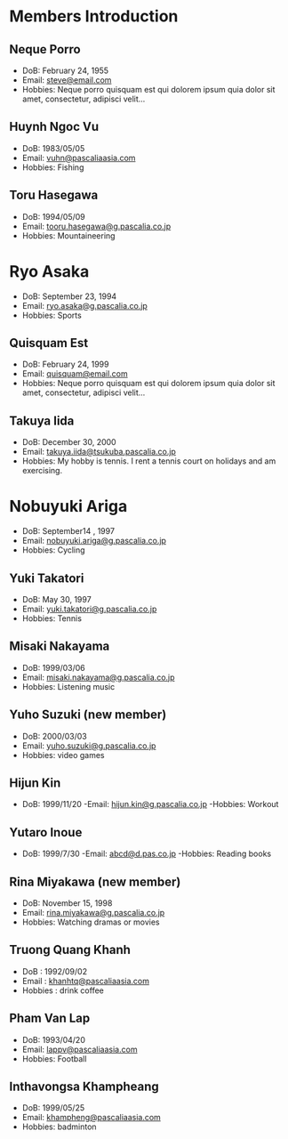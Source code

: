 # Members Introduction

## Neque Porro
- DoB: February 24, 1955
- Email: steve@email.com
- Hobbies: Neque porro quisquam est qui dolorem ipsum quia dolor sit amet, consectetur, adipisci velit...

## Huynh Ngoc Vu
- DoB: 1983/05/05
- Email: vuhn@pascaliaasia.com
- Hobbies: Fishing

## Toru Hasegawa
- DoB: 1994/05/09
- Email: tooru.hasegawa@g.pascalia.co.jp
- Hobbies: Mountaineering

# Ryo Asaka
- DoB: September 23, 1994
- Email: ryo.asaka@g.pascalia.co.jp
- Hobbies: Sports

## Quisquam Est
- DoB: February 24, 1999
- Email: quisquam@email.com
- Hobbies: Neque porro quisquam est qui dolorem ipsum quia dolor sit amet, consectetur, adipisci velit...

## Takuya Iida
- DoB: December 30, 2000
- Email: takuya.iida@tsukuba.pascalia.co.jp
- Hobbies: My hobby is tennis. I rent a tennis court on holidays and am exercising.

# Nobuyuki Ariga
- DoB: September14 , 1997
- Email: nobuyuki.ariga@g.pascalia.co.jp
- Hobbies: Cycling

## Yuki Takatori
- DoB: May 30, 1997
- Email: yuki.takatori@g.pascalia.co.jp
- Hobbies: Tennis

## Misaki Nakayama
- DoB: 1999/03/06
- Email: misaki.nakayama@g.pascalia.co.jp
- Hobbies: Listening music

## Yuho Suzuki (new member)
- DoB: 2000/03/03
- Email: yuho.suzuki@g.pascalia.co.jp
- Hobbies: video games

## Hijun Kin
- DoB: 1999/11/20
-Email: hijun.kin@g.pascalia.co.jp
-Hobbies: Workout

## Yutaro Inoue
- DoB: 1999/7/30
-Email: abcd@d.pas.co.jp
-Hobbies: Reading books

## Rina Miyakawa (new member)
- DoB: November 15, 1998
- Email: rina.miyakawa@g.pascalia.co.jp
- Hobbies: Watching dramas or movies

## Truong Quang Khanh
- DoB : 1992/09/02
- Email : khanhtq@pascaliaasia.com
- Hobbies : drink coffee

## Pham Van Lap
- DoB: 1993/04/20
- Email: lappv@pascaliaasia.com
- Hobbies: Football

## Inthavongsa Khampheang
- DoB: 1999/05/25
- Email: khampheng@pascaliaasia.com
- Hobbies: badminton
